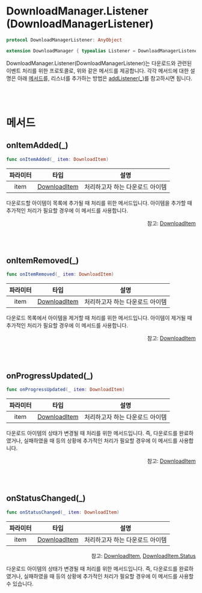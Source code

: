 # DownloadManager.Listener (DownloadManagerListener)

```swift
protocol DownloadManagerListener: AnyObject

extension DownloadManager { typealias Listener = DownloadManagerListener }
```

DownloadManager.Listener(DownloadManagerListener)는 다운로드와 관련된 이벤트 처리를 위한 프로토콜로, 위와 같은 메서드를 제공합니다. 각각 메서드에 대한 설명은 아래 [메서드](#메서드)를, 리스너를 추가하는 방법은 [addListener(_)](../../class/download-manager/home.md#addlistener_)를 참고하시면 됩니다.

<br><br>

# 메서드

## onItemAdded(_)
```swift
func onItemAdded(_ item: DownloadItem)
```
|파라미터|타입|설명|
|:--:|:--:|:--:|
|item|[DownloadItem](../../struct/download-item/home.md)|처리하고자 하는 다운로드 아이템|

다운로드할 아이템이 목록에 추가될 때 처리를 위한 메서드입니다. 아이템을 추가할 때 추가적인 처리가 필요할 경우에 이 메서드를 사용합니다.

<div align="right">
참고: <a href="../../struct/download-item/home.md">DownloadItem</a>
</div>

<br><br>
## onItemRemoved(_)
```swift
func onItemRemoved(_ item: DownloadItem)
```
|파라미터|타입|설명|
|:--:|:--:|:--:|
|item|[DownloadItem](../../struct/download-item/home.md)|처리하고자 하는 다운로드 아이템|

다운로드 목록에서 아이템을 제거할 때 처리를 위한 메서드입니다. 아이템이 제거될 때 추가적인 처리가 필요할 경우에 이 메서드를 사용합니다.

<div align="right">
참고: <a href="../../struct/download-item/home.md">DownloadItem</a>
</div>

<br><br>
## onProgressUpdated(_)
```swift
func onProgressUpdated(_ item: DownloadItem)
```
|파라미터|타입|설명|
|:--:|:--:|:--:|
|item|[DownloadItem](../../struct/download-item/home.md)|처리하고자 하는 다운로드 아이템|

다운로드 아이템의 상태가 변경될 때 처리를 위한 메서드입니다. 즉, 다운로드를 완료하였거나, 실패하였을 때 등의 상황에 추가적인 처리가 필요할 경우에 이 메서드를 사용합니다.

<div align="right">
참고: <a href="../../struct/download-item/home.md">DownloadItem</a>
</div>

<br><br>
## onStatusChanged(_)
```swift
func onStatusChanged(_ item: DownloadItem)
```
|파라미터|타입|설명|
|:--:|:--:|:--:|
|item|[DownloadItem](../../struct/download-item/home.md)|처리하고자 하는 다운로드 아이템|

<div align="right">
참고: <a href="../../struct/download-item/home.md">DownloadItem</a>, 
<a href="../../enum/download-item-status//home.md">DownloadItem.Status</a>
</div>

다운로드 아이템의 상태가 변경될 때 처리를 위한 메서드입니다. 즉, 다운로드를 완료하였거나, 실패하였을 때 등의 상황에 추가적인 처리가 필요할 경우에 이 메서드를 사용할 수 있습니다.